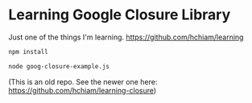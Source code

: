 # Learning Google Closure Library

Just one of the things I'm learning. <https://github.com/hchiam/learning>

```bash
npm install
```

```bash
node goog-closure-example.js
```

(This is an old repo. See the newer one here: https://github.com/hchiam/learning-closure)
